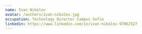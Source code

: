 ```yaml
---
name: Ivan Nikolov
avatar: /authors/ivan-nikolov.jpg
occupation: Technology Director Campus Sofia
linkedin: https://www.linkedin.com/in/ivan-nikolov-97062527
---
```

